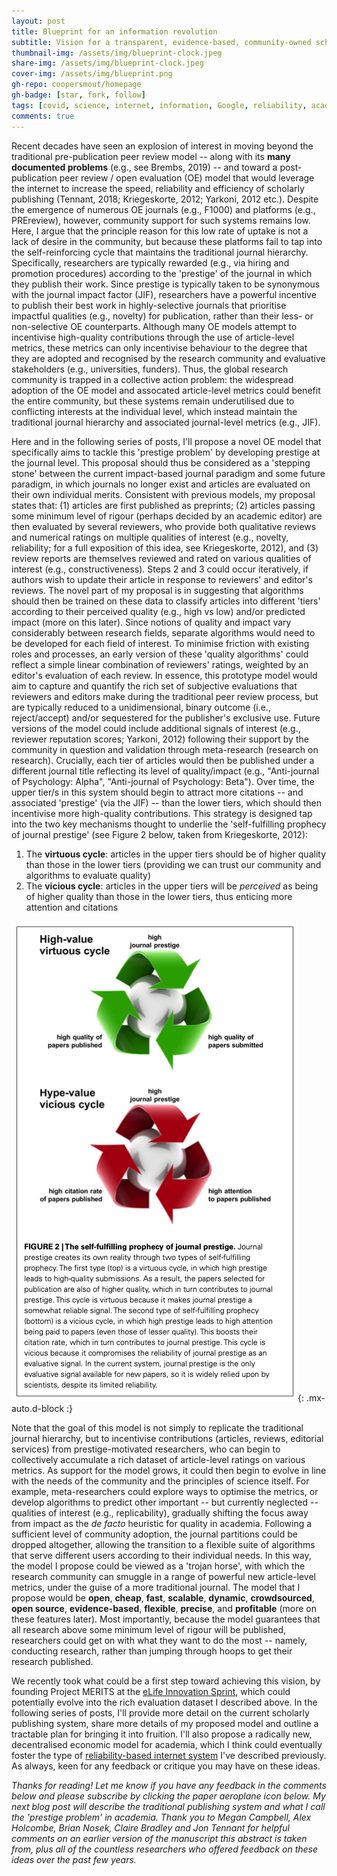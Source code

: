 ```yaml
---
layout: post
title: Blueprint for an information revolution
subtitle: Vision for a transparent, evidence-based, community-owned scholarly publishing system with disruptive potential
thumbnail-img: /assets/img/blueprint-clock.jpeg
share-img: /assets/img/blueprint-clock.jpeg
cover-img: /assets/img/blueprint.png
gh-repo: coopersmout/homepage
gh-badge: [star, fork, follow]
tags: [covid, science, internet, information, Google, reliability, academia]
comments: true
---
```


Recent decades have seen an explosion of interest in moving beyond the traditional pre-publication peer review model -- along with its **many documented problems** (e.g., see Brembs, 2019) -- and toward a post-publication peer review / open evaluation (OE) model that would leverage the internet to increase the speed, reliability and efficiency of scholarly publishing (Tennant, 2018; Kriegeskorte, 2012; Yarkoni, 2012 etc.). Despite the emergence of numerous OE journals (e.g., F1000) and platforms (e.g., PREreview), however, community support for such systems remains low. Here, I argue that the principle reason for this low rate of uptake is not a lack of desire in the community, but because these platforms fail to tap into the self-reinforcing cycle that maintains the traditional journal hierarchy. Specifically, researchers are typically rewarded (e.g., via hiring and promotion procedures) according to the 'prestige' of the journal in which they publish their work. Since prestige is typically taken to be synonymous with the journal impact factor (JIF), researchers have a powerful incentive to publish their best work in highly-selective journals that prioritise impactful qualities (e.g., novelty) for publication, rather than their less- or non-selective OE counterparts. Although many OE models attempt to incentivise high-quality contributions through the use of article-level metrics, these metrics can only incentivise behaviour to the degree that they are adopted and recognised by the research community and evaluative stakeholders (e.g., universities, funders). Thus, the global research community is trapped in a collective action problem: the widespread adoption of the OE model and assocated article-level metrics could benefit the entire community, but these systems remain underutilised due to conflicting interests at the individual level, which instead maintain the traditional journal hierarchy and associated journal-level metrics (e.g., JIF).

Here and in the following series of posts, I'll propose a novel OE model that specifically aims to tackle this 'prestige problem' by developing prestige at the journal level. This proposal should thus be considered as a 'stepping stone' between the current impact-based journal paradigm and some future paradigm, in which journals no longer exist and articles are evaluated on their own individual merits. Consistent with previous models, my proposal states that: (1) articles are first published as preprints; (2) articles passing some minimum level of rigour (perhaps decided by an academic editor) are then evaluated by several reviewers, who provide both qualitative reviews and numerical ratings on multiple qualities of interest (e.g., novelty, reliability; for a full exposition of this idea, see Kriegeskorte, 2012), and (3) review reports are themselves reviewed and rated on various qualities of interest (e.g., constructiveness). Steps 2 and 3 could occur iteratively, if authors wish to update their article in response to reviewers' and editor's reviews. The novel part of my proposal is in suggesting that algorithms should then be trained on these data to classify articles into different 'tiers' according to their perceived quality (e.g., high vs low) and/or predicted impact (more on this later). Since notions of quality and impact vary considerably between research fields, separate algorithms would need to be developed for each field of interest. To minimise friction with existing roles and processes, an early version of these 'quality algorithms' could reflect a simple linear combination of reviewers' ratings, weighted by an editor's evaluation of each review. In essence, this prototype model would aim to capture and quantify the rich set of subjective evaluations that reviewers and editors make during the traditional peer review process, but are typically reduced to a unidimensional, binary outcome (i.e., reject/accept) and/or sequestered for the publisher's exclusive use. Future versions of the model could include additional signals of interest (e.g., reviewer reputation scores; Yarkoni, 2012) following their support by the community in question and validation through meta-research (research on research). Crucially, each tier of articles would then be published under a different journal title reflecting its level of quality/impact (e.g., "Anti-journal of Psychology: Alpha", "Anti-journal of Psychology: Beta"). Over time, the upper tier/s in this system should begin to attract more citations -- and associated 'prestige' (via the JIF) -- than the lower tiers, which should then incentivise more high-quality contributions. This strategy is designed tap into the two key mechanisms thought to underlie the 'self-fulfilling prophecy of journal prestige' (see Figure 2 below, taken from Kriegeskorte, 2012): 

1. The **virtuous cycle**: articles in the upper tiers should be of higher quality than those in the lower tiers (providing we can trust our community and algorithms to evaluate quality)
2. The **vicious cycle**: articles in the upper tiers will be *perceived* as being of higher quality than those in the lower tiers, thus enticing more attention and citations

![The self-fulfilling prophecy of journal prestige; Kriegeskorte, 2012](/assets/img/self-fulfilling-prophecy.png){: .mx-auto.d-block :}

Note that the goal of this model is not simply to replicate the traditional journal hierarchy, but to incentivise contributions (articles, reviews, editorial services) from prestige-motivated researchers, who can begin to collectively accumulate a rich dataset of article-level ratings on various metrics. As support for the model grows, it could then begin to evolve in line with the needs of the community and the principles of science itself. For example, meta-researchers could explore ways to optimise the metrics, or develop algorithms to predict other important -- but currently neglected -- qualities of interest (e.g., replicability), gradually shifting the focus away from impact as the *de facto* heuristic for quality in academia. Following a sufficient level of community adoption, the journal partitions could be dropped altogether, allowing the transition to a flexible suite of algorithms that serve different users according to their individual needs. In this way, the model I propose could be viewed as a 'trojan horse', with which the research community can smuggle in a range of powerful new article-level metrics, under the guise of a more traditional journal. The model that I propose would be **open**, **cheap**, **fast**, **scalable**, **dynamic**, **crowdsourced**, **open source**, **evidence-based**, **flexible**, **precise**, and **profitable** (more on these features later). Most importantly, because the model guarantees that all research above some minimum level of rigour will be published, researchers could get on with what they want to do the most -- namely, conducting research, rather than jumping through hoops to get their research published. 

We recently took what could be a first step toward achieving this vision, by founding Project MERITS at the [eLife Innovation Sprint](https://sprint.elifesciences.org/projects2021/), which could potentially evolve into the rich evaluation dataset I described above. In the following series of posts, I'll provide more detail on the current scholarly publishing system, share more details of my proposed model and outline a tractable plan for bringing it into fruition. I'll also propose a radically new, decentralised economic model for academia, which I think could eventually foster the type of [reliability-based internet system](https://coopersmout.com/2021-07-31-reliability-indices-for-the-internet/) I've described previously. As always, keen for any feedback or critique you may have on these ideas.

*Thanks for reading! Let me know if you have any feedback in the comments below and please subscribe by clicking the paper aeroplane icon below. My next blog post will describe the traditional publishing system and what I call the 'prestige problem' in academia. Thank you to Megan Campbell, Alex Holcombe, Brian Nosek, Claire Bradley and Jon Tennant for helpful comments on an earlier version of the manuscript this abstract is taken from, plus all of the countless researchers who offered feedback on these ideas over the past few years.*
